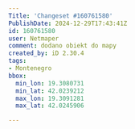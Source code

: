 ```yaml
---
Title: 'Changeset #160761580'
PublishDate: 2024-12-29T17:43:41Z
id: 160761580
user: Netmaper
comment: dodano obiekt do mapy
created_by: iD 2.30.4
tags:
- Montenegro
bbox:
  min_lon: 19.3080731
  min_lat: 42.0239212
  max_lon: 19.3091281
  max_lat: 42.0245906

---
```

